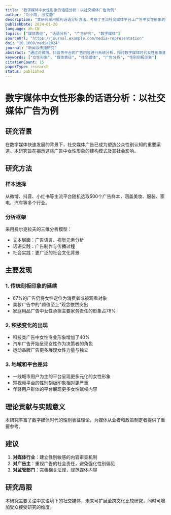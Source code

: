 ```yaml
---
title: "数字媒体中女性形象的话语分析：以社交媒体广告为例"
author: "刘小雨, 张文静"
description: "本研究采用批判话语分析方法，考察了主流社交媒体平台上广告中女性形象的呈现方式。通过分析500个广告样本，研究发现传统性别刻板印象在数字媒体中依然根深蒂固，但也出现了一些积极的变化趋势。"
publishDate: 2024-01-20
language: zh-CN
topics: ["媒体表征", "话语分析", "广告研究", "数字媒体"]
sourceUrl: "https://journal.example.com/media-representation"
doi: "10.1000/media2024"
journal: "新闻与传播研究"
abstract: "通过对微博、抖音等平台的广告内容进行系统分析，探讨数字媒体时代女性形象建构的特点与问题。"
keywords: ["女性形象", "媒体表征", "社交媒体", "广告分析", "性别刻板印象"]
citationCount: 15
paperType: research
status: published
---
```


# 数字媒体中女性形象的话语分析：以社交媒体广告为例

## 研究背景

在数字媒体快速发展的背景下，社交媒体广告已成为塑造公众性别认知的重要渠道。本研究旨在揭示这些广告中女性形象的建构模式及其社会影响。

## 研究方法

### 样本选择
从微博、抖音、小红书等主流平台随机选取500个广告样本，涵盖美妆、服装、家电、汽车等多个行业。

### 分析框架
采用费尔克拉夫的三维分析模型：
- 文本层面：广告语言、视觉元素分析
- 话语实践：广告制作与传播过程
- 社会实践：更广泛的社会文化背景

## 主要发现

### 1. 传统刻板印象的延续
- 67%的广告仍将女性定位为消费者或被观看对象
- 美妆广告中的"颜值至上"观念依然突出
- 家庭用品广告中女性承担主要家务责任的形象占78%

### 2. 积极变化的出现
- 科技类广告中女性专业形象增加了40%
- 汽车广告开始呈现女性作为决策者的角色
- 运动品牌广告更多展现女性力量与独立

### 3. 地域和平台差异
- 一线城市用户为主的平台呈现更多元化的女性形象
- 短视频平台的性别刻板印象相对更严重
- 年轻用户群体的平台展现更多女性赋权内容

## 理论贡献与实践意义

本研究丰富了数字媒体时代的性别表征理论，为媒体从业者和政策制定者提供了重要参考。

## 建议

1. **对媒体行业**：建立性别敏感的内容审查机制
2. **对广告主**：重视广告的社会责任，避免强化性别偏见
3. **对监管部门**：完善相关法规，规范媒体内容

## 研究局限

本研究主要关注中文语境下的社交媒体，未来可扩展至跨文化比较研究，同时可增加受众接受研究的维度。